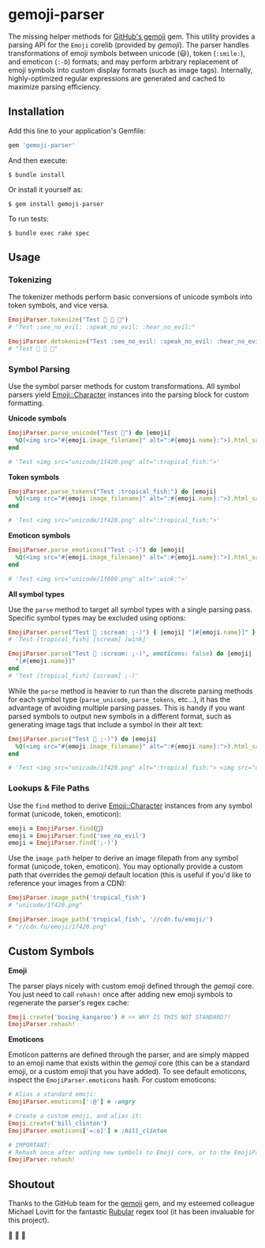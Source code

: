# gemoji-parser

The missing helper methods for [GitHub's gemoji](https://github.com/github/gemoji) gem. This utility provides a parsing API for the `Emoji` corelib (provided by *gemoji*). The parser handles transformations of emoji symbols between unicode (😃), token (`:smile:`), and emoticon (`:-D`) formats; and may perform arbitrary replacement of emoji symbols into custom display formats (such as image tags). Internally, highly-optimized regular expressions are generated and cached to maximize parsing efficiency.

## Installation

Add this line to your application's Gemfile:

```ruby
gem 'gemoji-parser'
```

And then execute:

    $ bundle install

Or install it yourself as:

    $ gem install gemoji-parser

To run tests:

    $ bundle exec rake spec

## Usage

### Tokenizing

The tokenizer methods perform basic conversions of unicode symbols into token symbols, and vice versa.

```ruby
EmojiParser.tokenize("Test 🙈 🙊 🙉")
# "Test :see_no_evil: :speak_no_evil: :hear_no_evil:"

EmojiParser.detokenize("Test :see_no_evil: :speak_no_evil: :hear_no_evil:")
# "Test 🙈 🙊 🙉"
```

### Symbol Parsing

Use the symbol parser methods for custom transformations. All symbol parsers yield [Emoji::Character](https://github.com/github/gemoji/blob/master/lib/emoji/character.rb) instances into the parsing block for custom formatting.

**Unicode symbols**

```ruby
EmojiParser.parse_unicode("Test 🐠") do |emoji|
  %Q(<img src="#{emoji.image_filename}" alt=":#{emoji.name}:">).html_safe
end

# 'Test <img src="unicode/1f420.png" alt=":tropical_fish:">'
```

**Token symbols**

```ruby
EmojiParser.parse_tokens("Test :tropical_fish:") do |emoji|
  %Q(<img src="#{emoji.image_filename}" alt=":#{emoji.name}:">).html_safe
end

# 'Test <img src="unicode/1f420.png" alt=":tropical_fish:">'
```

**Emoticon symbols**

```ruby
EmojiParser.parse_emoticons("Test ;-)") do |emoji|
  %Q(<img src="#{emoji.image_filename}" alt=":#{emoji.name}:">).html_safe
end

# 'Test <img src="unicode/1f609.png" alt=":wink:">'
```

**All symbol types**

Use the `parse` method to target all symbol types with a single parsing pass. Specific symbol types may be excluded using options:

```ruby
EmojiParser.parse("Test 🐠 :scream: ;-)") { |emoji| "[#{emoji.name}]" }
# 'Test [tropical_fish] [scream] [wink]'

EmojiParser.parse("Test 🐠 :scream: ;-)", emoticons: false) do |emoji|
  "[#{emoji.name}]"
end
# 'Test [tropical_fish] [scream] ;-)'
```

While the `parse` method is heavier to run than the discrete parsing methods for each symbol type (`parse_unicode`, `parse_tokens`, etc...), it has the advantage of avoiding multiple parsing passes. This is handy if you want parsed symbols to output new symbols in a different format, such as generating image tags that include a symbol in their alt text:

```ruby
EmojiParser.parse("Test 🐠 ;-)") do |emoji|
  %Q(<img src="#{emoji.image_filename}" alt=":#{emoji.name}:">).html_safe
end

# 'Test <img src="unicode/1f420.png" alt=":tropical_fish:"> <img src="unicode/1f609.png" alt=":wink:">'
```

### Lookups & File Paths

Use the `find` method to derive [Emoji::Character](https://github.com/github/gemoji/blob/master/lib/emoji/character.rb) instances from any symbol format (unicode, token, emoticon):

```ruby
emoji = EmojiParser.find(🐠)
emoji = EmojiParser.find('see_no_evil')
emoji = EmojiParser.find(';-)')
```

Use the `image_path` helper to derive an image filepath from any symbol format (unicode, token, emoticon). You may optionally provide a custom path that overrides the *gemoji* default location (this is useful if you'd like to reference your images from a CDN):

```ruby
EmojiParser.image_path('tropical_fish')
# "unicode/1f420.png"

EmojiParser.image_path('tropical_fish', '//cdn.fu/emoji/')
# "//cdn.fu/emoji/1f420.png"
```

## Custom Symbols

**Emoji**

The parser plays nicely with custom emoji defined through the *gemoji* core. You just need to call `rehash!` once after adding new emoji symbols to regenerate the parser's regex cache:

```ruby
Emoji.create('boxing_kangaroo') # << WHY IS THIS NOT STANDARD?!
EmojiParser.rehash!
```

**Emoticons**

Emoticon patterns are defined through the parser, and are simply mapped to an emoji name that exists within the *gemoji* core (this can be a standard emoji, or a custom emoji that you have added). To see default emoticons, inspect the `EmojiParser.emoticons` hash. For custom emoticons:

```ruby
# Alias a standard emoji:
EmojiParser.emoticons[':@'] = :angry

# Create a custom emoji, and alias it:
Emoji.create('bill_clinton')
EmojiParser.emoticons['=:o]'] = :bill_clinton

# IMPORTANT:
# Rehash once after adding new symbols to Emoji core, or to the EmojiParser:
EmojiParser.rehash!
```

## Shoutout

Thanks to the GitHub team for the [gemoji](https://github.com/github/gemoji) gem, and my esteemed colleague Michael Lovitt for the fantastic [Rubular](http://rubular.com/) regex tool (it has been invaluable for this project).

🙈 🙊 🙉

